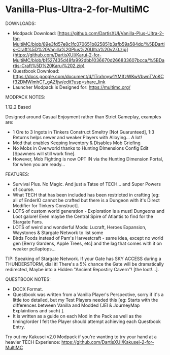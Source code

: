 ﻿# Vanilla-Plus-Ultra-2-for-MultiMC

DOWNLOADS:

- Modpack Download: [https://github.com/DartisXUI/Vanilla-Plus-Ultra-2-for-MultiMC/blob/89e3fd57e8c1fc070651b825851b3afb59a584dc/%5BDartis-Craft%5D%20Vanilla%20Plus%20Ultra%20v2.0.zip](https://github.com/DartisXUI/Karui-2-for-MultiMC/blob/b1527435d48fa992dbb1036670d266833607bcca/%5BDartis-Craft%5D%20Karui%202.zip)
- Questbook Download: https://docs.google.com/document/d/1Trxhnyw1YMIfzWKwVbwnTVoKCf32DMWlmhCT_gAZfjw/edit?usp=share_link
- Launcher Modpack is Designed for: https://multimc.org/

MODPACK NOTES:

1.12.2 Based

Designed around Casual Enjoyment rather than Strict Gameplay, examples are:
- 1 Ore to 3 Ingots in Tinkers Construct Smeltry [Not Guarunteed], 1:3 Returns helps newer and weaker Players with Alloying... A lot!
- Mod that enables Keeping Inventory & Disables Mob Griefing
- No Mobs in Overworld thanks to Hunting DImensions Config Edit [Spawners will still work fine].
- However, Mob Fighting is now OPT IN via the Hunting Dimension Portal, for when you are ready...

FEATURES:

- Survival Plus. No Magic. And just a Tatse of TECH... and Super Powers of course.
- What TECH that has been included has been restricted in crafting [eg: all of EnderIO cannot be crafted but there is a Dungeon with it's Direct Modifier for Tinkers Construct].
- LOTS of custom world generation - Exploration is a must! Dungeons and Loot galore! Even maybe the Central Spire of Atlantis to find for the Stargate Fans.
- LOTS of weird and wonderful Mods: Lucraft, Heroes Expansion, Waystones & Stargate Network to list some
- Birds Foods instead of Pam's Harvestcraft - same idea, except no world gen [Berry Gardens, Apple Trees, etc] and the lag that comes with it on weaker pc/laptops...

TIP: Speaking of Stargate Network. If your Gate has SKY ACCESS during a THUNDERSTORM, dial it! There's a 5% chance the Gate will be dramatically redirected, Maybe into a Hidden "Ancient Repostiry Cavern"! [the loot!...].

QUESTBOOK NOTES:

- DOCX Format.
- Questbook was written from a Vanilla Player's Perspective, sorry if it's a little too detailed, but my Test Players needed this [eg: Starts with the differences between Vanilla and Modded (JEI & JourneyMap Explaintions and such) ].
- It is written as a guide on each Mod in the Pack as well as the timing/order I felt the Player should attempt achieving each Questbook Entry.

Try out my Kakusei v2.0 Modpack if you're wanting to try your hand at a heavier TECH Experience: https://github.com/DartisXUI/Kakusei-2-for-MultiMC

